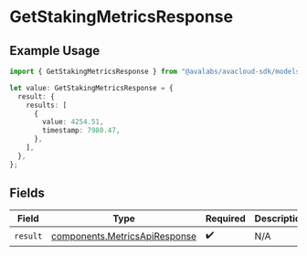 # GetStakingMetricsResponse

## Example Usage

```typescript
import { GetStakingMetricsResponse } from "@avalabs/avacloud-sdk/models/operations";

let value: GetStakingMetricsResponse = {
  result: {
    results: [
      {
        value: 4254.51,
        timestamp: 7980.47,
      },
    ],
  },
};
```

## Fields

| Field                                                                          | Type                                                                           | Required                                                                       | Description                                                                    |
| ------------------------------------------------------------------------------ | ------------------------------------------------------------------------------ | ------------------------------------------------------------------------------ | ------------------------------------------------------------------------------ |
| `result`                                                                       | [components.MetricsApiResponse](../../models/components/metricsapiresponse.md) | :heavy_check_mark:                                                             | N/A                                                                            |